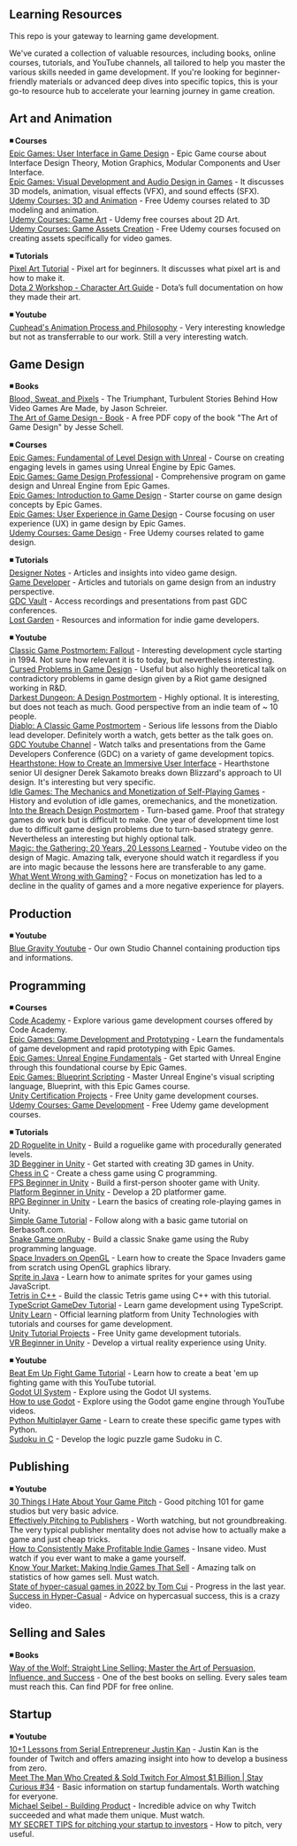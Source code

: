 ## Learning Resources

This repo is your gateway to learning game development.  

We've curated a collection of valuable resources, including books, online courses, tutorials, and YouTube channels, all tailored to help you master the various skills needed in game development. If you're looking for beginner-friendly materials or advanced deep dives into specific topics, this is your go-to resource hub to accelerate your learning journey in game creation.  

## Art and Animation  

**◾ Courses**  
[Epic Games: User Interface in Game Design](https://www.coursera.org/learn/user-interface-in-game-design) - Epic Game course about Interface Design Theory, Motion Graphics, Modular Components and User Interface.  
[Epic Games: Visual Development and Audio Design in Games](https://www.coursera.org/learn/game-visual-development-and-audio-design) - It discusses 3D models, animation, visual effects (VFX), and sound effects (SFX).  
[Udemy Courses: 3D and Animation](https://www.udemy.com/courses/design/3d-and-animation/?price=price-free&sort=popularity) - Free Udemy courses related to 3D modeling and animation.  
[Udemy Courses: Game Art](https://www.udemy.com/topic/game-art/?price=price-free&sort=popularity) - Udemy free courses about 2D Art.  
[Udemy Courses: Game Assets Creation](https://www.udemy.com/topic/game-asset/?price=price-free&sort=popularity) - Free Udemy courses focused on creating assets specifically for video games.  

**◾ Tutorials**  
[Pixel Art Tutorial](https://www.deviantart.com/gasara/art/Pixel-Art-Tutorial-Basics-for-Beginners-356743783) - Pixel art for beginners. It discusses what pixel art is and how to make it.  
[Dota 2 Workshop - Character Art Guide](https://help.steampowered.com/en/faqs/view/0688-7692-4D5A-1935) - Dota’s full documentation on how they made their art.  

**◾ Youtube**  
[Cuphead's Animation Process and Philosophy](https://www.youtube.com/watch?v=RmGb-jU3uVQ) - Very interesting knowledge but not as transferrable to our work. Still a very interesting watch.  

## Game Design  

**◾ Books**  
[Blood, Sweat, and Pixels](https://www.amazon.co.uk/Blood-Sweat-Pixels-Triumphant-Turbulent/dp/0062651234) - The Triumphant, Turbulent Stories Behind How Video Games Are Made, by Jason Schreier.  
[The Art of Game Design - Book](https://www.inventoridigiochi.it/wp-content/uploads/2020/07/art-of-game-design.pdf) - A free PDF copy of the book "The Art of Game Design" by Jesse Schell.  

**◾ Courses**  
[Epic Games: Fundamental of Level Design with Unreal](https://www.coursera.org/learn/level-design) - Course on creating engaging levels in games using Unreal Engine by Epic Games.  
[Epic Games: Game Design Professional](https://www.coursera.org/professional-certificates/epic-games-game-design-professional-certificate) - Comprehensive program on game design and Unreal Engine from Epic Games.  
[Epic Games: Introduction to Game Design](https://www.coursera.org/learn/introduction-to-game-design) - Starter course on game design concepts by Epic Games.  
[Epic Games: User Experience in Game Design](https://www.coursera.org/learn/user-experience-in-game-design) - Course focusing on user experience (UX) in game design by Epic Games.  
[Udemy Courses: Game Design](https://www.udemy.com/courses/design/game-design/?lang=en&price=price-free&sort=popularity) - Free Udemy courses related to game design.  

**◾ Tutorials**  
[Designer Notes](https://www.designer-notes.com/) - Articles and insights into video game design.  
[Game Developer](https://www.gamedeveloper.com/) - Articles and tutorials on game design from an industry perspective.  
[GDC Vault](https://gdcvault.com/) - Access recordings and presentations from past GDC conferences.  
[Lost Garden](https://lostgarden.com/) - Resources and information for indie game developers.  

**◾ Youtube**  
[Classic Game Postmortem: Fallout](https://www.youtube.com/watch?v=T2OxO-4YLRk) - Interesting development cycle starting in 1994. Not sure how relevant it is to today, but nevertheless interesting.  
[Cursed Problems in Game Design](https://www.youtube.com/watch?v=8uE6-vIi1rQ) - Useful but also highly theoretical talk on contradictory problems in game design given by a Riot game designed working in R&D.  
[Darkest Dungeon: A Design Postmortem](https://www.youtube.com/watch?v=0IUaGQhlPwo) - Highly optional. It is interesting, but does not teach as much. Good perspective from an indie team of ~ 10 people.  
[Diablo: A Classic Game Postmortem](https://www.youtube.com/watch?v=VscdPA6sUkc) - Serious life lessons from the Diablo lead developer. Definitely worth a watch, gets better as the talk goes on.  
[GDC Youtube Channel](https://www.youtube.com/@Gdconf) - Watch talks and presentations from the Game Developers Conference (GDC) on a variety of game development topics.  
[Hearthstone: How to Create an Immersive User Interface](https://www.youtube.com/watch?v=axkPXCNjOh8) - Hearthstone senior UI designer Derek Sakamoto breaks down Blizzard's approach to UI design. It's interesting but very specific.  
[Idle Games: The Mechanics and Monetization of Self-Playing Games](https://www.youtube.com/watch?v=Lu-RjxeDpU8) -  History and evolution of idle games, oremechanics, and the monetization.  
[Into the Breach Design Postmortem](https://www.youtube.com/watch?v=s_I07Iq_2XM) - Turn-based game. Proof that strategy games do work but is difficult to make. One year of development time lost due to difficult game design problems due to turn-based strategy genre. Nevertheless an interesting but highly optional talk.  
[Magic: the Gathering: 20 Years, 20 Lessons Learned](https://www.youtube.com/watch?v=QHHg99hwQGY) - Youtube video on the design of Magic. Amazing talk, everyone should watch it regardless if you are into magic because the lessons here are transferable to any game.  
[What Went Wrong with Gaming?](https://www.youtube.com/watch?v=g16heGLKlTA) - Focus on monetization has led to a decline in the quality of games and a more negative experience for players.  

## Production  
**◾ Youtube**  
[Blue Gravity Youtube](https://www.youtube.com/@BlueGravityGames) - Our own Studio Channel containing production tips and informations.  

## Programming  

**◾ Courses**  
[Code Academy](https://www.codecademy.com/catalog/subject/game-development) - Explore various game development courses offered by Code Academy.  
[Epic Games: Game Development and Prototyping](https://www.coursera.org/learn/game-development-and-prototyping) - Learn the fundamentals of game development and rapid prototyping with Epic Games.  
[Epic Games: Unreal Engine Fundamentals](https://www.coursera.org/learn/unreal-engine-fundamentals) - Get started with Unreal Engine through this foundational course by Epic Games.  
[Epic Games: Blueprint Scripting](https://www.coursera.org/learn/blueprint-scripting) - Master Unreal Engine's visual scripting language, Blueprint, with this Epic Games course.  
[Unity Certification Projects](https://assetstore.unity.com/listing#cf-ec_category=essentials,certification&) - Free Unity game development courses.  
[Udemy Courses: Game Development](https://www.udemy.com/courses/development/game-development/?lang=en&price=price-free&sort=popularity) - Free Udemy game development courses.  

**◾ Tutorials**  
[2D Roguelite in Unity](https://learn.unity.com/project/2d-roguelike-tutorial) - Build a roguelike game with procedurally generated levels.  
[3D Begginer in Unity](https://learn.unity.com/project/john-lemon-s-haunted-jaunt-3d-beginner) - Get started with creating 3D games in Unity.  
[Chess in C](https://www.youtube.com/watch?v=bGAfaepBco4&list=PLZ1QII7yudbc-Ky058TEaOstZHVbT-2hg&index=2) - Create a chess game using C programming.  
[FPS Beginner in Unity](https://learn.unity.com/project/fps-template?courseId=5c59cf22edbc2a001f59aa5d) - Build a first-person shooter game with Unity.  
[Platform Beginner in Unity](https://learn.unity.com/project/2d-platformer-template?courseId=5c59cf22edbc2a001f59aa5d) - Develop a 2D platformer game.  
[RPG Beginner in Unity](https://learn.unity.com/project/creator-kit-rpg) - Learn the basics of creating role-playing games in Unity.  
[Simple Game Tutorial](https://berbasoft.com/simplegametutorials/) - Follow along with a basic game tutorial on Berbasoft.com.  
[Snake Game onRuby](https://diatomenterprises.com/gamedev-on-ruby-why-not/) - Build a classic Snake game using the Ruby programming language.  
[Space Invaders on OpenGL](https://nicktasios.nl/posts/space-invaders-from-scratch-part-1.html) - Learn how to create the Space Invaders game from scratch using OpenGL graphics library.  
[Sprite in Java](https://medium.com/dailyjs/how-to-build-a-simple-sprite-animation-in-javascript-b764644244aa) - Learn how to animate sprites for your games using JavaScript.  
[Tetris in C++](https://javilop.com/gamedev/tetris-tutorial-in-c-platform-independent-focused-in-game-logic-for-beginners/) - Build the classic Tetris game using C++ with this tutorial.  
[TypeScript GameDev Tutorial](https://www.youtube.com/watch?v=7bejSTim38A) - Learn game development using TypeScript.  
[Unity Learn](https://learn.unity.com/) - Official learning platform from Unity Technologies with tutorials and courses for game development.  
[Unity Tutorial Projects](https://assetstore.unity.com/listing#cf-ec_category=essentials,tutorial-projects&nf-ec_price_filter=0...0) - Free Unity game development tutorials.  
[VR Beginner in Unity](https://learn.unity.com/project/vr-beginner-the-escape-room) - Develop a virtual reality experience using Unity.  

**◾ Youtube**  
[Beat Em Up Fight Game Tutorial](https://www.youtube.com/watch?v=McoDjOCb2Zo) - Learn how to create a beat 'em up fighting game with this YouTube tutorial.  
[Godot UI System](https://www.youtube.com/watch?v=y1E_y9AIqow) -  Explore using the Godot UI systems.  
[How to use Godot](https://www.youtube.com/watch?v=VeCrE-ge8xM&list=PLda3VoSoc_TSBBOBYwcmlamF1UrjVtccZ) - Explore using the Godot game engine through YouTube videos.  
[Python Multiplayer Game](https://www.youtube.com/watch?v=McoDjOCb2Zo) - Learn to create these specific game types with Python.  
[Sudoku in C](https://www.youtube.com/watch?v=9aMUyoYDI-0&list=PLkTXsX7igf8edTYU92nU-f5Ntzuf-RKvW) - Develop the logic puzzle game Sudoku in C.  

## Publishing  
**◾ Youtube**  
[30 Things I Hate About Your Game Pitch](https://www.youtube.com/watch?v=4LTtr45y7P0) - Good pitching 101 for game studios but very basic advice.  
[Effectively Pitching to Publishers](https://www.youtube.com/watch?v=JZyCgChW0dc) - Worth watching, but not groundbreaking. The very typical publisher mentality does not advise how to actually make a game and just cheap tricks.  
[How to Consistently Make Profitable Indie Games](https://www.youtube.com/watch?v=LlAc5sBtGkc) - Insane video. Must watch if you ever want to make a game yourself.  
[Know Your Market: Making Indie Games That Sell](https://www.youtube.com/watch?v=uy0Dfr-mnUY) - Amazing talk on statistics of how games sell. Must watch.  
[State of hyper-casual games in 2022 by Tom Cui](https://www.youtube.com/watch?v=T5cYlhBz1A4) - Progress in the last year.  
[Success in Hyper-Casual](https://www.youtube.com/watch?v=QfojHNoBC5w) - Advice on hypercasual success, this is a crazy video.   

## Selling and Sales  

**◾ Books**  
[Way of the Wolf: Straight Line Selling: Master the Art of Persuasion, Influence, and Success](https://www.amazon.co.uk/Way-Wolf-Straight-Persuasion-Influence/dp/B07565WVQR/ref=sr_1_1?crid=8D58CQCDGBYI&dib=eyJ2IjoiMSJ9.d0pbKKojfgZH_1GgjqgQbjzLVRzRy1R8sQNK9oSEuNPmkhxZSLy_PgyZvnNrCt50KHUXtFRp8EUUyDp-EnR6OIKtKKDa56iIqy16FnP4_Z6YTbmkT11Htt1zkgWSFknprTxaCJO-ltzBpTuUW6qJ2OZLYczP8VjEEJDSeEOh8OebBakV_IS0bWMSFRZxtDyU-Sstxe4pXVDqMkd59789-w3tJXyTAuFQeBuCELw2sRQ.U1DQfS9d43wT1IifaUED_UZkun6j9vZRZ5oU6vTXkfU&dib_tag=se&keywords=way+of+the+wolf&qid=1728417011&s=books&sprefix=way+of+the+wold%2Cstripbooks%2C554&sr=1-1) - One of the best books on selling. Every sales team must reach this. Can find PDF for free online.  

## Startup  
**◾ Youtube**  
[10+1 Lessons from Serial Entrepreneur Justin Kan](https://www.youtube.com/watch?v=Q-Cbav_Dt2s) - Justin Kan is the founder of Twitch and offers amazing insight into how to develop a business from zero.  
[Meet The Man Who Created & Sold Twitch For Almost $1 Billion | Stay Curious #34](https://www.youtube.com/watch?v=09MzN6xoDzQ) - Basic information on startup fundamentals. Worth watching for everyone.  
[Michael Seibel - Building Product](https://www.youtube.com/watch?v=C27RVio2rOs) - Incredible advice on why Twitch succeeded and what made them unique. Must watch.  
[MY SECRET TIPS for pitching your startup to investors](https://www.youtube.com/watch?v=5SS_oCS3iTM) - How to pitch, very useful.  
